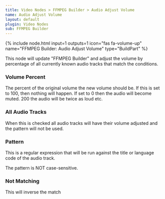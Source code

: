 ```yaml
---
title: Video Nodes > FFMPEG Builder > Audio Adjust Volume
name: Audio Adjust Volume
layout: default
plugin: Video Nodes
sub: FFMPEG Builder
---
```


{% include node.html input=1 outputs=1 icon="fas fa-volume-up" name="FFMPEG Builder: Audio Adjust Volume" type="BuildPart" %}

This node will update "FFMPEG Builder" and adjust the volume by percentage of all currently known audio tracks that match the conditions.

### Volume Percent
The percent of the original volume the new volume should be.  If this is set to 100, then nothing will happen.  If set to 0 then the audio will become muted.  200 the audio will be twice as loud etc.


### All Audio Tracks
When this is checked all audio tracks will have their volume adjusted and the pattern will not be used.

### Pattern
This is a regular expression that will be run against the title or language code of the audio track.

The pattern is NOT case-sensitive.

### Not Matching
This will inverse the match